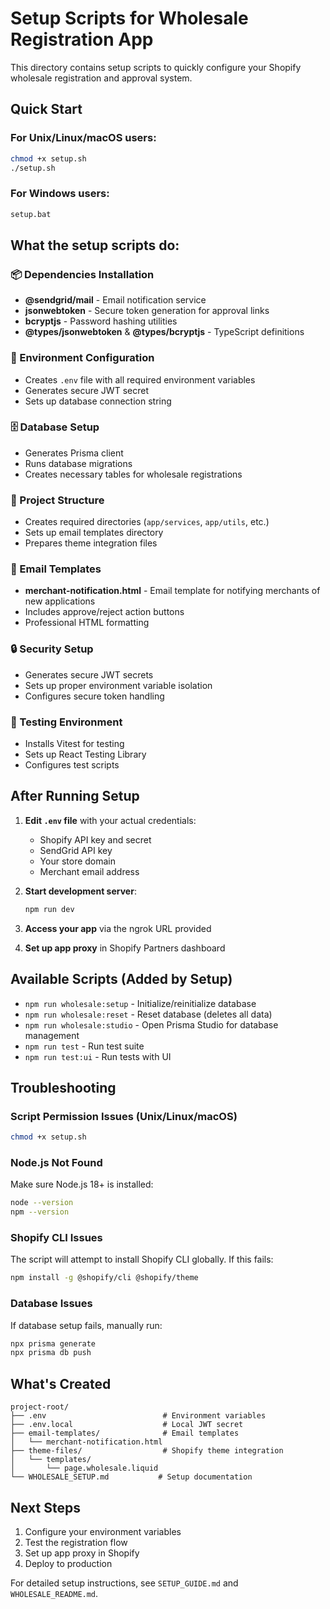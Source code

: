 # Setup Scripts for Wholesale Registration App

This directory contains setup scripts to quickly configure your Shopify wholesale registration and approval system.

## Quick Start

### For Unix/Linux/macOS users:
```bash
chmod +x setup.sh
./setup.sh
```

### For Windows users:
```cmd
setup.bat
```

## What the setup scripts do:

### 📦 Dependencies Installation
- **@sendgrid/mail** - Email notification service
- **jsonwebtoken** - Secure token generation for approval links
- **bcryptjs** - Password hashing utilities
- **@types/jsonwebtoken** & **@types/bcryptjs** - TypeScript definitions

### 🔧 Environment Configuration
- Creates `.env` file with all required environment variables
- Generates secure JWT secret
- Sets up database connection string

### 🗄️ Database Setup
- Generates Prisma client
- Runs database migrations
- Creates necessary tables for wholesale registrations

### 📁 Project Structure
- Creates required directories (`app/services`, `app/utils`, etc.)
- Sets up email templates directory
- Prepares theme integration files

### 📧 Email Templates
- **merchant-notification.html** - Email template for notifying merchants of new applications
- Includes approve/reject action buttons
- Professional HTML formatting

### 🔒 Security Setup
- Generates secure JWT secrets
- Sets up proper environment variable isolation
- Configures secure token handling

### 🧪 Testing Environment
- Installs Vitest for testing
- Sets up React Testing Library
- Configures test scripts

## After Running Setup

1. **Edit `.env` file** with your actual credentials:
   - Shopify API key and secret
   - SendGrid API key
   - Your store domain
   - Merchant email address

2. **Start development server**:
   ```bash
   npm run dev
   ```

3. **Access your app** via the ngrok URL provided

4. **Set up app proxy** in Shopify Partners dashboard

## Available Scripts (Added by Setup)

- `npm run wholesale:setup` - Initialize/reinitialize database
- `npm run wholesale:reset` - Reset database (deletes all data)
- `npm run wholesale:studio` - Open Prisma Studio for database management
- `npm run test` - Run test suite
- `npm run test:ui` - Run tests with UI

## Troubleshooting

### Script Permission Issues (Unix/Linux/macOS)
```bash
chmod +x setup.sh
```

### Node.js Not Found
Make sure Node.js 18+ is installed:
```bash
node --version
npm --version
```

### Shopify CLI Issues
The script will attempt to install Shopify CLI globally. If this fails:
```bash
npm install -g @shopify/cli @shopify/theme
```

### Database Issues
If database setup fails, manually run:
```bash
npx prisma generate
npx prisma db push
```

## What's Created

```
project-root/
├── .env                          # Environment variables
├── .env.local                    # Local JWT secret
├── email-templates/              # Email templates
│   └── merchant-notification.html
├── theme-files/                  # Shopify theme integration
│   └── templates/
│       └── page.wholesale.liquid
└── WHOLESALE_SETUP.md           # Setup documentation
```

## Next Steps

1. Configure your environment variables
2. Test the registration flow
3. Set up app proxy in Shopify
4. Deploy to production

For detailed setup instructions, see `SETUP_GUIDE.md` and `WHOLESALE_README.md`.
